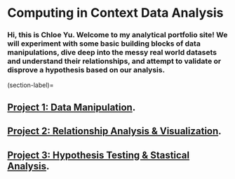 # Computing in Context Data Analysis

### Hi, this is Chloe Yu. Welcome to my analytical portfolio site! We will experiment with some basic building blocks of data manipulations, dive deep into the messy real world datasets and understand their relationships, and attempt to validate or disprove a hypothesis based on our analysis.

(section-label)=

## [Project 1: Data Manipulation](project_1.ipynb). 

## [Project 2: Relationship Analysis & Visualization](project_2.ipynb). 

## [Project 3: Hypothesis Testing & Stastical Analysis](project_3.ipynb). 